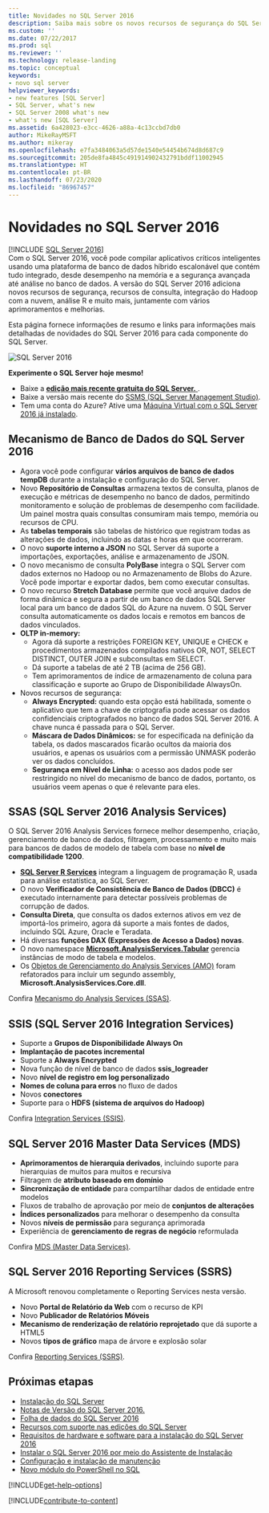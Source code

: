 ```yaml
---
title: Novidades no SQL Server 2016
description: Saiba mais sobre os novos recursos de segurança do SQL Server 2016, recursos de consulta, integração de nuvem e Hadoop, análise de R e muito mais.
ms.custom: ''
ms.date: 07/22/2017
ms.prod: sql
ms.reviewer: ''
ms.technology: release-landing
ms.topic: conceptual
keywords:
- novo sql server
helpviewer_keywords:
- new features [SQL Server]
- SQL Server, what's new
- SQL Server 2008 what's new
- what's new [SQL Server]
ms.assetid: 6a428023-e3cc-4626-a88a-4c13ccbd7db0
author: MikeRayMSFT
ms.author: mikeray
ms.openlocfilehash: e7fa3484063a5d57de1540e54454b674d8d687c9
ms.sourcegitcommit: 205de8fa4845c491914902432791bddf11002945
ms.translationtype: HT
ms.contentlocale: pt-BR
ms.lasthandoff: 07/23/2020
ms.locfileid: "86967457"
---
```

# <a name="whats-new-in-sql-server-2016"></a>Novidades no SQL Server 2016
[!INCLUDE [SQL Server 2016](../includes/applies-to-version/sqlserver2016.md)]    
 Com o SQL Server 2016, você pode compilar aplicativos críticos inteligentes usando uma plataforma de banco de dados híbrido escalonável que contém tudo integrado, desde desempenho na memória e a segurança avançada até análise no banco de dados. A versão do SQL Server 2016 adiciona novos recursos de segurança, recursos de consulta, integração do Hadoop com a nuvem, análise R e muito mais, juntamente com vários aprimoramentos e melhorias. 

Esta página fornece informações de resumo e links para informações mais detalhadas de novidades do SQL Server 2016 para cada componente do SQL Server. 

![SQL Server 2016](../sql-server/media/sql-server-2016.png)

 **Experimente o SQL Server hoje mesmo!** 
- Baixe a [**edição mais recente **gratuita** do SQL Server.** ](https://www.microsoft.com/sql-server/sql-server-downloads).
- Baixe a versão mais recente do [SSMS (SQL Server Management Studio)](../ssms/download-sql-server-management-studio-ssms.md). 
- Tem uma conta do Azure? Ative uma [Máquina Virtual com o SQL Server 2016 já instalado](https://azuremarketplace.microsoft.com/marketplace/apps/microsoftsqlserver.sql2017-ws2019?tab=Overview).

## <a name="sql-server-2016-database-engine"></a>Mecanismo de Banco de Dados do SQL Server 2016
- Agora você pode configurar **vários arquivos de banco de dados tempDB** durante a instalação e configuração do SQL Server.
- Novo **Repositório de Consultas** armazena textos de consulta, planos de execução e métricas de desempenho no banco de dados, permitindo monitoramento e solução de problemas de desempenho com facilidade. Um painel mostra quais consultas consumiram mais tempo, memória ou recursos de CPU.
- As **tabelas temporais** são tabelas de histórico que registram todas as alterações de dados, incluindo as datas e horas em que ocorreram.
- O novo **suporte interno a JSON** no SQL Server dá suporte a importações, exportações, análise e armazenamento de JSON.
- O novo mecanismo de consulta **PolyBase** integra o SQL Server com dados externos no Hadoop ou no Armazenamento de Blobs do Azure. Você pode importar e exportar dados, bem como executar consultas.
- O novo recurso **Stretch Database** permite que você arquive dados de forma dinâmica e segura a partir de um banco de dados SQL Server local para um banco de dados SQL do Azure na nuvem. O SQL Server consulta automaticamente os dados locais e remotos em bancos de dados vinculados. 
- **OLTP in-memory:** 
    - Agora dá suporte a restrições FOREIGN KEY, UNIQUE e CHECK e procedimentos armazenados compilados nativos OR, NOT, SELECT DISTINCT, OUTER JOIN e subconsultas em SELECT.
    - Dá suporte a tabelas de até 2 TB (acima de 256 GB). 
    - Tem aprimoramentos de índice de armazenamento de coluna para classificação e suporte ao Grupo de Disponibilidade AlwaysOn.
- Novos recursos de segurança:
    - **Always Encrypted:** quando esta opção está habilitada, somente o aplicativo que tem a chave de criptografia pode acessar os dados confidenciais criptografados no banco de dados SQL Server 2016. A chave nunca é passada para o SQL Server.
    - **Máscara de Dados Dinâmicos:** se for especificada na definição da tabela, os dados mascarados ficarão ocultos da maioria dos usuários, e apenas os usuários com a permissão UNMASK poderão ver os dados concluídos.
    - **Segurança em Nível de Linha:** o acesso aos dados pode ser restringido no nível do mecanismo de banco de dados, portanto, os usuários veem apenas o que é relevante para eles. 

## <a name="sql-server-2016-analysis-services-ssas"></a>SSAS (SQL Server 2016 Analysis Services)
O SQL Server 2016 Analysis Services fornece melhor desempenho, criação, gerenciamento de banco de dados, filtragem, processamento e muito mais para bancos de dados de modelo de tabela com base no **nível de compatibilidade 1200**.
- **[SQL Server R Services](~/machine-learning/what-s-new-in-sql-server-machine-learning-services.md)** integram a linguagem de programação R, usada para análise estatística, ao SQL Server. 
- O novo **Verificador de Consistência de Banco de Dados (DBCC)** é executado internamente para detectar possíveis problemas de corrupção de dados.
- **Consulta Direta**, que consulta os dados externos ativos em vez de importá-los primeiro, agora dá suporte a mais fontes de dados, incluindo SQL Azure, Oracle e Teradata. 
- Há diversas **funções DAX (Expressões de Acesso a Dados) novas**.
- O novo namespace **[Microsoft.AnalysisServices.Tabular](https://msdn.microsoft.com/library/microsoft.analysisservices.tabular.aspx)** gerencia instâncias de modo de tabela e modelos. 
- Os [Objetos de Gerenciamento do Analysis Services (AMO)](https://msdn.microsoft.com/library/mt436122.aspx) foram refatorados para incluir um segundo assembly, **Microsoft.AnalysisServices.Core.dll**.

Confira [Mecanismo do Analysis Services (SSAS)](https://docs.microsoft.com/analysis-services/what-s-new-in-analysis-services). 

## <a name="sql-server-2016-integration-services-ssis"></a>SSIS (SQL Server 2016 Integration Services)
- Suporte a **Grupos de Disponibilidade Always On**
- **Implantação de pacotes incremental**
- Suporte a **Always Encrypted**
- Nova função de nível de banco de dados **ssis_logreader**
- Novo **nível de registro em log personalizado**
- **Nomes de coluna para erros** no fluxo de dados 
- Novos **conectores**
- Suporte para o **HDFS (sistema de arquivos do Hadoop)**

Confira [Integration Services (SSIS)](../integration-services/what-s-new-in-integration-services-in-sql-server-2016.md).

## <a name="sql-server-2016-master-data-services-mds"></a>SQL Server 2016 Master Data Services (MDS)
- **Aprimoramentos de hierarquia derivados**, incluindo suporte para hierarquias de muitos para muitos e recursiva
- Filtragem de **atributo baseado em domínio**
- **Sincronização de entidade** para compartilhar dados de entidade entre modelos
- Fluxos de trabalho de aprovação por meio de **conjuntos de alterações**
- **Índices personalizados** para melhorar o desempenho da consulta
- Novos **níveis de permissão** para segurança aprimorada
- Experiência de **gerenciamento de regras de negócio** reformulada

Confira [MDS (Master Data Services)](../master-data-services/what-s-new-in-master-data-services-mds.md).

## <a name="sql-server-2016-reporting-services-ssrs"></a>SQL Server 2016 Reporting Services (SSRS)
A Microsoft renovou completamente o Reporting Services nesta versão. 
- Novo **Portal de Relatório da Web** com o recurso de KPI
- Novo **Publicador de Relatórios Móveis**
- **Mecanismo de renderização de relatório reprojetado** que dá suporte a HTML5 
- Novos **tipos de gráfico** mapa de árvore e explosão solar 

Confira [Reporting Services (SSRS)](../reporting-services/what-s-new-in-sql-server-reporting-services-ssrs.md).

## <a name="next-steps"></a>Próximas etapas   
- [Instalação do SQL Server](../database-engine/install-windows/installation-for-sql-server-2016.md)   
- [Notas de Versão do SQL Server 2016.](../sql-server/sql-server-2016-release-notes.md) 
- [Folha de dados do SQL Server 2016](https://download.microsoft.com/download/C/5/3/C53C3AEF-653C-4598-8721-D522E8AC6A3A/SQL_Server_2016_Everything_Built-In_Datasheet_EN_US.pdf)
- [Recursos com suporte nas edições do SQL Server](https://msdn.microsoft.com/library/cc645993.aspx)
- [Requisitos de hardware e software para a instalação do SQL Server 2016](../sql-server/install/hardware-and-software-requirements-for-installing-sql-server.md)
- [Instalar o SQL Server 2016 por meio do Assistente de Instalação](../database-engine/install-windows/install-sql-server-from-the-installation-wizard-setup.md)
- [Configuração e instalação de manutenção](https://msdn.microsoft.com/library/6df72a78-6b36-4bc1-948e-04b4ebe46094)
- [Novo módulo do PowerShell no SQL](https://blogs.technet.microsoft.com/dataplatforminsider/2016/06/30/sql-powershell-july-2016-update/)

[!INCLUDE[get-help-options](../includes/paragraph-content/get-help-options.md)]

[!INCLUDE[contribute-to-content](../includes/paragraph-content/contribute-to-content.md)]
